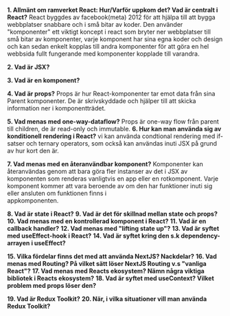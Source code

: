 
**1.  Allmänt om ramverket React: Hur/Varför uppkom det? Vad är centralt i React?**
React byggdes av facebook(meta) 2012 för att hjälpa till att bygga webbplatser snabbare och 			 i små bitar av koder. Den använder "komponenter" ett viktigt koncept i react som bryter ner webbplatser till små bitar av komponenter, varje komponent har sina egna koder och design och kan sedan enkelt kopplas till andra komponenter för att göra en hel webbsida fullt fungerande med komponenter kopplade till varandra.

**2. Vad är JSX?**


**3. Vad är en komponent?**


**4. Vad är props?**
     Props är hur React-komponenter tar emot data från sina Parent komponenter. De är skrivskyddade och hjälper till att skicka information ner i komponentträdet.

**5. Vad menas med one-way-dataflow?**
     Props är one-way flow från parent till children, de är read-only och immutable.
**6. Hur kan man använda sig av konditionell rendering i React?**
     vi kan använda condtional rendering med if-satser och ternary operators, som också kan användas inuti JSX på grund av hur kort den är.
     
**7. Vad menas med en återanvändbar komponent?**
     Komponenter kan återanvändas genom att bara göra fler instanser av det i JSX av komponenten som renderas vanligtvis en app eller en rotkomponent. Varje komponent kommer att vara beroende av om den har funktioner inuti sig eller ansluten om funktionen finns i   
     appkomponenten.

**8. Vad är state i React?**
**9. Vad är det för skillnad mellan state och props?**
**10. Vad menas med en kontrollerad komponent i React?**
**11. Vad är en callback handler?**
**12. Vad menas med "lifting state up"?**
**13. Vad är syftet med useEffect-hook i React?**
**14. Vad är syftet kring den s.k dependency-arrayen i useEffect?**

**15. Vilka fördelar finns det med att använda NextJS? Nackdelar?**
**16. Vad menas med Routing? På vilket sätt löser NextJS Routing v.s "vanliga React"?**
**17. Vad menas med Reacts ekosystem? Nämn några viktiga bibliotek i Reacts ekosystem?**
**18. Vad är syftet med useContext? Vilket problem med props löser den?**

**19. Vad är Redux Toolkit?** 
**20. När, i vilka situationer vill man använda Redux Toolkit?**
